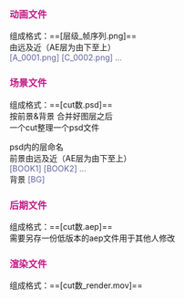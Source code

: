 ### <font color=#C71585> 动画文件 </font>
组成格式：==[层级_帧序列.png]==  
由远及近（AE层为由下至上）  
<font color=#61649f> [A_0001.png]  [C_0002.png] ... </font>


### <font color=#C71585> 场景文件 </font>
组成格式：==[cut数.psd]==  
按前景&背景 合并好图层之后  
一个cut整理一个psd文件  

psd内的层命名  
前景由远及近（AE层为由下至上）  
<font color=#61649f> [BOOK1]  [BOOK2] ... </font>  
背景
<font color=#61649f>[BG]</font>  


### <font color=#C71585> 后期文件 </font>
组成格式：==[cut数.aep]==  
需要另存一份低版本的aep文件用于其他人修改 


### <font color=#C71585> 渲染文件 </font>
组成格式：==[cut数_render.mov]==   
